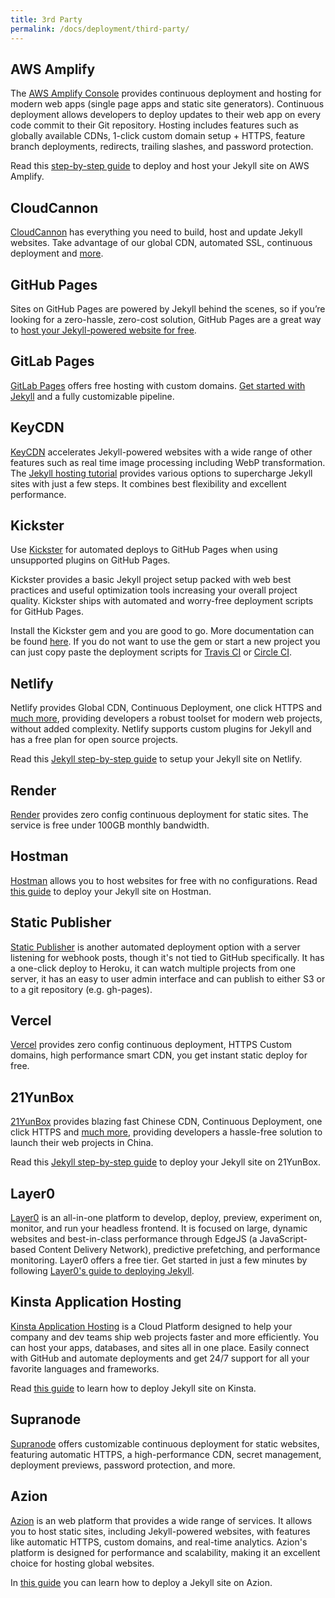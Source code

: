 ```yaml
---
title: 3rd Party
permalink: /docs/deployment/third-party/
---
```



## AWS Amplify

The [AWS Amplify Console](https://console.amplify.aws) provides continuous deployment and hosting for modern web apps (single page apps and static site generators). Continuous deployment allows developers to deploy updates to their web app on every code commit to their Git repository. Hosting includes features such as globally available CDNs, 1-click custom domain setup + HTTPS, feature branch deployments, redirects, trailing slashes, and password protection.

Read this [step-by-step guide](https://medium.com/@jameshamann/deploy-your-jekyll-site-using-aws-amplify-with-only-a-few-clicks-8f3dd8f26112) to deploy and host your Jekyll site on AWS Amplify.

## CloudCannon

[CloudCannon](https://cloudcannon.com) has everything you need to build, host
and update Jekyll websites. Take advantage of our global CDN, automated SSL,
continuous deployment and [more](https://cloudcannon.com/features/).

## GitHub Pages

Sites on GitHub Pages are powered by Jekyll behind the scenes, so if you’re looking for a zero-hassle, zero-cost solution, GitHub Pages are a great way to [host your Jekyll-powered website for free](/docs/github-pages/).

## GitLab Pages

[GitLab Pages](https://about.gitlab.com/stages-devops-lifecycle/pages/) offers free hosting with custom domains. [Get started with Jekyll](https://docs.gitlab.com/ee/user/project/pages/getting_started/pages_from_scratch.html) and a fully customizable pipeline.

## KeyCDN

[KeyCDN](https://www.keycdn.com) accelerates Jekyll-powered websites with a wide range of other features such as real time image processing including WebP transformation.  
The [Jekyll hosting tutorial](https://www.keycdn.com/support/jekyll-hosting) provides various options to supercharge Jekyll sites with just a few steps. It combines best flexibility and excellent performance.

## Kickster

Use [Kickster](https://kickster.nielsenramon.com/) for automated deploys to GitHub Pages when using unsupported plugins on GitHub Pages.

Kickster provides a basic Jekyll project setup packed with web best practices and useful optimization tools increasing your overall project quality. Kickster ships with automated and worry-free deployment scripts for GitHub Pages.

Install the Kickster gem and you are good to go. More documentation can be found [here](https://github.com/nielsenramon/kickster#kickster). If you do not want to use the gem or start a new project you can just copy paste the deployment scripts for [Travis CI](https://github.com/nielsenramon/kickster/tree/master/snippets/travis) or [Circle CI](https://github.com/nielsenramon/kickster#automated-deployment-with-circle-ci).

## Netlify

Netlify provides Global CDN, Continuous Deployment, one click HTTPS and [much more](https://www.netlify.com/features/), providing developers a robust toolset for modern web projects, without added complexity. Netlify supports custom plugins for Jekyll and has a free plan for open source projects.

Read this [Jekyll step-by-step guide](https://www.netlify.com/blog/2020/04/02/a-step-by-step-guide-jekyll-4.0-on-netlify/) to setup your Jekyll site on Netlify.

## Render

[Render](https://render.com) provides zero config continuous deployment for static sites. The service is free under 100GB monthly bandwidth.

## Hostman

[Hostman](https://hostman.com) allows you to host websites for free with no configurations. Read [this guide](https://hostman.com/docs/jekyll) to deploy your Jekyll site on Hostman.

## Static Publisher

[Static Publisher](https://github.com/static-publisher/static-publisher) is another automated deployment option with a server listening for webhook posts, though it's not tied to GitHub specifically. It has a one-click deploy to Heroku, it can watch multiple projects from one server, it has an easy to user admin interface and can publish to either S3 or to a git repository (e.g. gh-pages).

## Vercel

[Vercel](https://vercel.com/) provides zero config continuous deployment, HTTPS Custom domains, high performance smart CDN, you get instant static deploy for free.

## 21YunBox

[21YunBox](https://www.21yunbox.com) provides blazing fast Chinese CDN, Continuous Deployment, one click HTTPS and [much more](https://www.21yunbox.com/docs/), providing developers a hassle-free solution to launch their web projects in China.

Read this [Jekyll step-by-step guide](https://www.21yunbox.com/docs/#/deploy-jekyll) to deploy your Jekyll site on 21YunBox.

## Layer0

[Layer0](https://www.layer0.co) is an all-in-one platform to develop, deploy, preview, experiment on, monitor, and run your headless frontend. It is focused on large, dynamic websites and best-in-class performance through EdgeJS (a JavaScript-based Content Delivery Network), predictive prefetching, and performance monitoring. Layer0 offers a free tier. Get started in just a few minutes by following [Layer0's guide to deploying Jekyll](https://docs.layer0.co/guides/jekyll).

## Kinsta Application Hosting

[Kinsta Application Hosting](https://kinsta.com/application-hosting) is a Cloud Platform designed to help your company and dev teams ship web projects faster and more efficiently. You can host your apps, databases, and sites all in one place. Easily connect with GitHub and automate deployments and get 24/7 support for all your favorite languages and frameworks.

Read [this guide](https://kinsta.com/docs/jekyll-static-site-example/) to learn how to deploy Jekyll site on Kinsta.

## Supranode

[Supranode](https://supranode.com) offers customizable continuous deployment for static websites, featuring automatic HTTPS, a high-performance CDN, secret management, deployment previews, password protection, and more.

## Azion

[Azion](https://www.azion.com/en/) is an web platform that provides a wide range of services. It allows you to host static sites, including Jekyll-powered websites, with features like automatic HTTPS, custom domains, and real-time analytics. Azion's platform is designed for performance and scalability, making it an excellent choice for hosting global websites.

In [this guide](https://www.azion.com/en/documentation/products/guides/jekyll-boilerplate/) you can learn how to deploy a Jekyll site on Azion.
